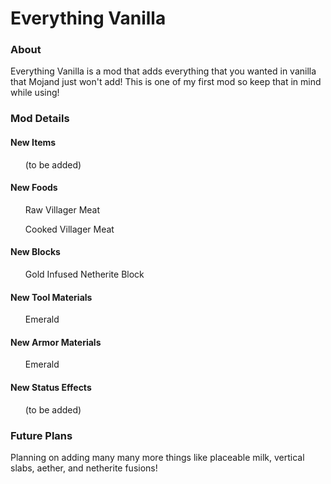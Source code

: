 <h1>Everything Vanilla</h1>
<h3>About</h3>
<p>Everything Vanilla is a mod that adds everything that you wanted in vanilla that Mojand just won't add! This is one of my first mod so keep that in mind while using!</p>
<h3>Mod Details</h3>
<h4>New Items</h4>
<ul>(to be added)</ul>
<h4>New Foods</h4>
<ul>Raw Villager Meat</ul>
<ul>Cooked Villager Meat</ul>
<h4>New Blocks</h4>
<ul>Gold Infused Netherite Block</ul>
<h4>New Tool Materials</h4>
<ul>Emerald</ul>
<h4>New Armor Materials</h4>
<ul>Emerald</ul>
<h4>New Status Effects</h4>
<ul>(to be added)</ul>
<h3>Future Plans</h3>
<p>Planning on adding many many more things like placeable milk, vertical slabs, aether, and netherite fusions!</p>
